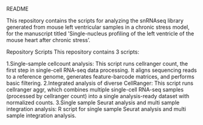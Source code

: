 README

This repository contains the scripts for analyzing the snRNAseq library generated from mouse left ventricular samples in a chronic stress model, for the manuscript titled 'Single-nucleus profiling of the left ventricle of the mouse heart after chronic stress’.

Repository Scripts
This repository contains 3 scripts:

1.Single-sample cellcount analysis: This script runs cellranger count, the first step in single-cell RNA-seq data processing. It aligns sequencing reads to a reference genome, generates feature-barcode matrices, and performs basic filtering.
2.Integrated analysis of diverse CellRanger: This script runs cellranger aggr, which combines multiple single-cell RNA-seq samples (processed by cellranger count) into a single analysis-ready dataset with normalized counts.
3.Single sample Seurat analysis and multi sample integration analysis: R script for single sample Seurat analysis and multi sample integration analysis.
